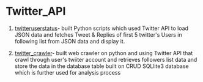 # Twitter_API

  1. [twitteruserstatus](https://github.com/VishalKr007/Twitter_API/tree/master/twitteruserstatus)- built Python scripts which used 
                        Twitter API to load JSON data and fetches Tweet & Replies of first 5 twitter's Users in following list from JSON                           data and display it.
  
  2. [twitter_crawler](https://github.com/VishalKr007/Twitter_API/tree/master/twitter_crawler)- built web crawler on python and using 
                      Twitter API that crawl through user's twiiter account and retrieves followers list data and store the data in the
                      database table built on CRUD SQLlite3 database which is further used for analysis process 

